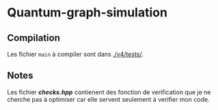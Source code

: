 # Quantum-graph-simulation

## Compilation

Les fichier `main` à compiler sont dans [./v4/tests/](./v4/tests/).

## Notes

Les fichier **_checks.hpp_** contienent des fonction de verification que je ne cherche pas à optimiser car elle servent seulement à verifier mon code.